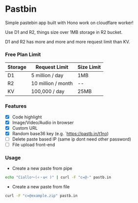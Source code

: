 # Pastbin

Simple pastebin app built with Hono work on cloudflare worker!

Use D1 and R2, things size over 1MB storage in R2 bucket.

D1 and R2 has more and more and more request limit than KV.

### Free Plan Limit
| Storage | Request Limit      | Size Limit |
| ------- | ------------------ | ---------- |
| D1      | 5 million / day    | 1MB        |
| R2      | 10 million / month | --         |
| KV      | 100,000 / day      | 25MB       |


### Features

- [x] Code highlight
- [x] Image/Video/Audio in browser
- [x] Custom URL
- [x] Random base36 key (e.g. `https://pastb.in/t1no)
- [ ] Delete paste based IP (same ip dont need other password)
- [ ] File upload front-end

### Usage

- Create a new paste from pipe
```bash
echo "Ciallo～(∠・ω< )" | curl -F "c=@-" pastb.in
```

- Create a new paste from file
```bash
curl -F "c=@example.zip" pastb.in
```
